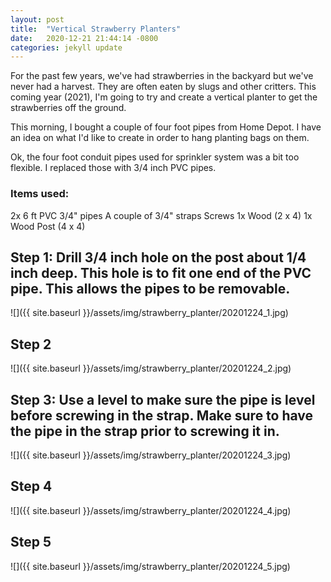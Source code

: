 ```yaml
---
layout: post
title:  "Vertical Strawberry Planters"
date:   2020-12-21 21:44:14 -0800
categories: jekyll update
---
```

For the past few years, we've had strawberries in the backyard but we've never had a harvest.  They are often eaten by slugs and other critters.  This coming year (2021),  I'm going to try and create a vertical planter to get the strawberries off the ground.  

This morning, I bought a couple of four foot pipes from Home Depot.  I have an idea on what I'd like to create in order to hang planting bags on them.

Ok, the four foot conduit pipes used for sprinkler system was a bit too flexible.  I replaced those with 3/4 inch PVC pipes.  

### Items used:
2x 6 ft PVC 3/4" pipes
A couple of 3/4" straps
Screws
1x Wood (2 x 4)
1x Wood Post (4 x 4)

## Step 1:  Drill 3/4 inch hole on the post about 1/4 inch deep.  This hole is to fit one end of the PVC pipe.  This allows the pipes to be removable.
![]({{ site.baseurl }}/assets/img/strawberry_planter/20201224_1.jpg)

## Step 2
![]({{ site.baseurl }}/assets/img/strawberry_planter/20201224_2.jpg)

## Step 3:  Use a level to make sure the pipe is level before screwing in the strap. Make sure to have the pipe in the strap prior to screwing it in.
![]({{ site.baseurl }}/assets/img/strawberry_planter/20201224_3.jpg)

## Step 4
![]({{ site.baseurl }}/assets/img/strawberry_planter/20201224_4.jpg)

## Step 5
![]({{ site.baseurl }}/assets/img/strawberry_planter/20201224_5.jpg)
